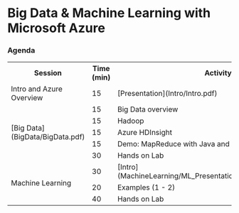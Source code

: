 <html lang="en">
   <head>
      <meta charset="utf-8">
      <meta http-equiv="X-UA-Compatible" content="IE=edge">
      <meta name="viewport" content="width=device-width, initial-scale=1">
      <title>Microsoft Innovation Center Torino: CloudTech'16</title>
	  <link rel="stylesheet" href="style.css">
   </head>
   <body id="home">
      <div class="container">
         <div class="jumbotron">
            <h1>Big Data & Machine Learning with Microsoft Azure</h1>
         </div>
         <div class="panel panel-default">
            <div class="panel-heading">
               <h3 class="panel-title">Agenda</h3>
            </div>
            <div class="panel-body">
               <table class="table table-bordered table-hover">
                  <col>
                  <col>
                  <col>
				  <col>
                  <tr>
                     <th>Session</th>
                     <th>Time (min)</th>
                     <th>Activity</th>
					 <th>Speaker</th>
                  </tr>
                  <tr>
                     <td>Intro and Azure Overview</td>
                     <td>15</td>
                     <td>[Presentation](Intro/Intro.pdf)</td>
					 <td rowspan=6>[Francesco Scullino](http://www.ismb.it/francesco.scullino "Francesco Scullino")</td>
                  </tr>
                  <tr>
                     <td rowspan=5>[Big Data](BigData/BigData.pdf)</td>
                     <td>15</td>
                     <td>Big Data overview</td>
                  </tr>
				  <tr>
                     <td>15</td>
                     <td>Hadoop</td>
                  </tr>
				  <tr>
                     <td>15</td>
                     <td>Azure HDInsight</td>
                  </tr>
                  <tr>
                     <td>15</td>
                     <td>Demo: MapReduce with Java and Hive/Pig</td>
                  </tr>
				  <tr>
					 <td>30</td>
                     <td>Hands on Lab</td>
                  </tr>
                  <tr>
                     <td rowspan=3>Machine Learning</td>
                     <td>30</td>
                     <td>[Intro](MachineLearning/ML_Presentation_CLOUDTECH2016.pdf)</td>
					 <td rowspan=3>[Claudio Rossi](http://www.ismb.it/claudio.rossi "Claudio Rossi")</td>
                  </tr>
                  <tr>
					 <td>20</td>
                     <td>Examples (1 - 2)</td>
                  </tr>
				  <tr>
					 <td>40</td>
                     <td>Hands on Lab</td>
                  </tr>
               </table>
            </div>
         </div>
      </div>
   </body>
</html>
